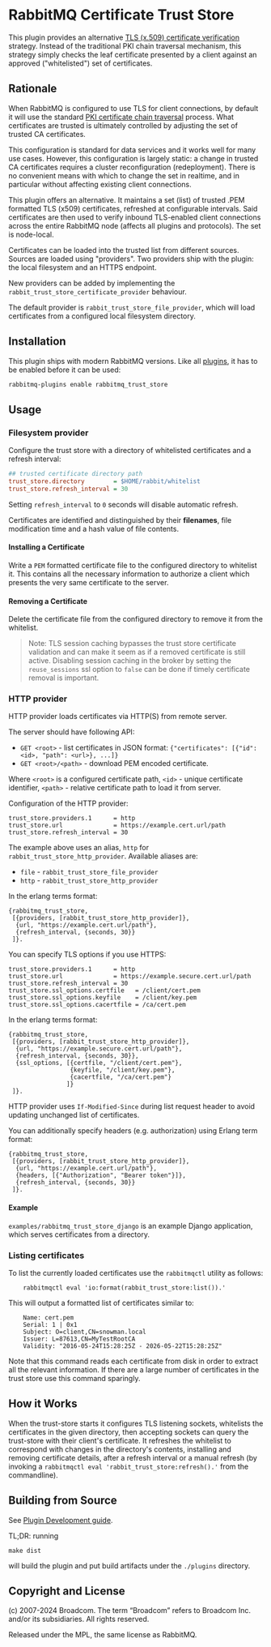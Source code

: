 # RabbitMQ Certificate Trust Store

This plugin provides an alternative [TLS (x.509) certificate verification](https://www.rabbitmq.com/ssl.html#peer-verification)
strategy. Instead of the traditional PKI chain traversal mechanism,
this strategy simply checks the leaf certificate presented by a client
against an approved ("whitelisted") set of certificates.


## Rationale

When RabbitMQ is configured to use TLS for client connections, by default it will
use the standard [PKI certificate chain traversal](https://www.rabbitmq.com/ssl.html#peer-verification) process.
What certificates are trusted is ultimately controlled by adjusting the set of trusted CA certificates.

This configuration is standard for data services and it works well for many use cases. However,
this configuration is largely static: a change in trusted CA certificates requires a cluster
reconfiguration (redeployment).
There is no convenient means with which to change the set in realtime, and in particular
without affecting existing client connections.

This plugin offers an alternative. It maintains a set (list) of trusted .PEM formatted TLS (x509) certificates,
refreshed at configurable intervals. Said certificates are then used
to verify inbound TLS-enabled client connections across the entire RabbitMQ node (affects all plugins and protocols).
The set is node-local.

Certificates can be loaded into the trusted list from different sources. Sources are loaded using "providers".
Two providers ship with the plugin: the local filesystem and an HTTPS endpoint.

New providers can be added by implementing the `rabbit_trust_store_certificate_provider` behaviour.

The default provider is `rabbit_trust_store_file_provider`, which will load certificates
from a configured local filesystem directory.


## Installation

This plugin ships with modern RabbitMQ versions. Like all [plugins](https://www.rabbitmq.com/plugins.html),
it has to be enabled before it can be used:

``` sh
rabbitmq-plugins enable rabbitmq_trust_store
```

## Usage

### Filesystem provider

Configure the trust store with a directory of whitelisted certificates
and a refresh interval:

``` ini
## trusted certificate directory path
trust_store.directory        = $HOME/rabbit/whitelist
trust_store.refresh_interval = 30
```

Setting `refresh_interval` to `0` seconds will disable automatic refresh.

Certificates are identified and distinguished by their **filenames**, file modification time and
a hash value of file contents.

#### Installing a Certificate

Write a `PEM` formatted certificate file to the configured directory
to whitelist it. This contains all the necessary information to
authorize a client which presents the very same certificate to the
server.

#### Removing a Certificate

Delete the certificate file from the configured directory to remove it
from the whitelist.

> Note: TLS session caching bypasses the trust store certificate validation and can
make it seem as if a removed certificate is still active. Disabling session caching
in the broker by setting the `reuse_sessions` ssl option to `false` can be done if
timely certificate removal is important.

### HTTP provider

HTTP provider loads certificates via HTTP(S) from remote server.

The server should have following API:

- `GET <root>` - list certificates in JSON format: `{"certificates": [{"id": <id>, "path": <url>}, ...]}`
- `GET <root>/<path>` - download PEM encoded certificate.

Where `<root>` is a configured certificate path, `<id>` - unique certificate identifier,
`<path>` - relative certificate path to load it from server.

Configuration of the HTTP provider:


```
trust_store.providers.1      = http
trust_store.url              = https://example.cert.url/path
trust_store.refresh_interval = 30
```

The example above uses an alias, `http` for `rabbit_trust_store_http_provider`.
Available aliases are:

- `file` - `rabbit_trust_store_file_provider`
- `http` - `rabbit_trust_store_http_provider`

In the erlang terms format:

```
{rabbitmq_trust_store,
 [{providers, [rabbit_trust_store_http_provider]},
  {url, "https://example.cert.url/path"},
  {refresh_interval, {seconds, 30}}
 ]}.
```

You can specify TLS options if you use HTTPS:

```
trust_store.providers.1      = http
trust_store.url              = https://example.secure.cert.url/path
trust_store.refresh_interval = 30
trust_store.ssl_options.certfile   = /client/cert.pem
trust_store.ssl_options.keyfile    = /client/key.pem
trust_store.ssl_options.cacertfile = /ca/cert.pem
```

In the erlang terms format:

```
{rabbitmq_trust_store,
 [{providers, [rabbit_trust_store_http_provider]},
  {url, "https://example.secure.cert.url/path"},
  {refresh_interval, {seconds, 30}},
  {ssl_options, [{certfile, "/client/cert.pem"},
                 {keyfile, "/client/key.pem"},
                 {cacertfile, "/ca/cert.pem"}
                ]}
 ]}.
```

HTTP provider uses `If-Modified-Since` during list request header to avoid updating
unchanged list of certificates.

You can additionally specify headers (e.g. authorization) using Erlang term format:

```
{rabbitmq_trust_store,
 [{providers, [rabbit_trust_store_http_provider]},
  {url, "https://example.cert.url/path"},
  {headers, [{"Authorization", "Bearer token"}]},
  {refresh_interval, {seconds, 30}}
 ]}.
```

#### Example

`examples/rabbitmq_trust_store_django` is an example Django application, which serves
certificates from a directory.


### Listing certificates

To list the currently loaded certificates use the `rabbitmqctl` utility as follows:

```
    rabbitmqctl eval 'io:format(rabbit_trust_store:list()).'
```

This will output a formatted list of certificates similar to:

```
    Name: cert.pem
    Serial: 1 | 0x1
    Subject: O=client,CN=snowman.local
    Issuer: L=87613,CN=MyTestRootCA
    Validity: "2016-05-24T15:28:25Z - 2026-05-22T15:28:25Z"
```

Note that this command reads each certificate from disk in order to extract
all the relevant information. If there are a large number of certificates in the
trust store use this command sparingly.


## How it Works

When the trust-store starts it configures TLS listening sockets,
whitelists the certificates in the given directory, then accepting
sockets can query the trust-store with their client's certificate. It
refreshes the whitelist to correspond with changes in the directory's
contents, installing and removing certificate details, after a refresh
interval or a manual refresh (by invoking a `rabbitmqctl eval
'rabbit_trust_store:refresh().'` from the commandline).


## Building from Source

See [Plugin Development guide](https://www.rabbitmq.com/plugin-development.html).

TL;DR: running

    make dist

will build the plugin and put build artifacts under the `./plugins` directory.


## Copyright and License

(c) 2007-2024 Broadcom. The term “Broadcom” refers to Broadcom Inc. and/or its subsidiaries. All rights reserved.

Released under the MPL, the same license as RabbitMQ.
